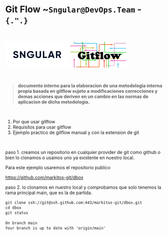 # Git Flow ~`Sngular@DevOps.Team` - `{.".}`

&nbsp;

<picture>
  <img alt="GitFlow - Sngular DevOps Team" src="logo.png" width=200>
  <img alt="GitFlow - Sngular DevOps Team" src="gitflow.png" width=180>
</picture>

&nbsp;

> **documento interno para la elaboracion de una metodologia interna propia basada en gitflow
> sujeto a modificaciones correcciones y demas acciones que deriven en un cambio
> en las normas de aplicacion de dicha metodologia.**

&nbsp;

1. Por que usar gitflow
2. Requisitos para usar gitflow
3. Ejemplo practico de gitflow manual y con la extension de git

&nbsp;

paso 1. creamos un repositorio en cualquier provider de git como github o bien lo clonamos o usamos uno ya existente en nuestro local.

Para este ejemplo usaremos el repositorio publico

https://github.com/markitos-git/dbox

paso 2. lo clonamos en nuestro local y comprobamos
que solo tenemos la rama principal main, que es la
de partida.

```
git clone ssh://git@ssh.github.com:443/markitos-git/dbox.git
cd dbox
git status

On branch main
Your branch is up to date with 'origin/main'
```
